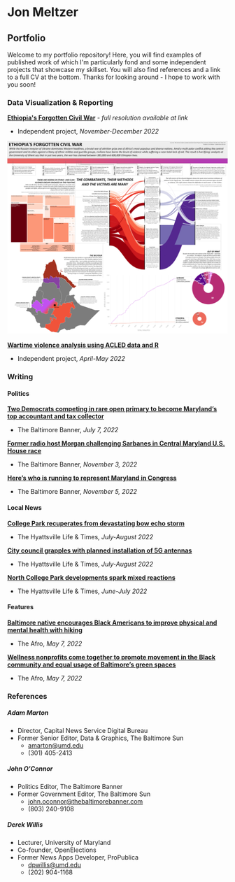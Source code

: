 # Jon Meltzer
## Portfolio

Welcome to my portfolio repository! Here, you will find examples of published work of which I'm particularly fond and some independent projects that showcase my skillset. You will also find references and a link to a full CV at the bottom. Thanks for looking around - I hope to work with you soon!

### Data Visualization & Reporting
**[Ethiopia's Forgotten Civil War](https://github.com/JMeltzer92/portfolio/blob/main/pdfs/eth_civ_war_graphics_package.pdf)** - *full resolution available at link*
- Independent project, *November-December 2022*

![Ethiopia graphics package](https://github.com/JMeltzer92/portfolio/blob/main/images/eth_graphpack.png)

**[Wartime violence analysis using ACLED data and R](https://github.com/JMeltzer92/portfolio/blob/main/notebooks/wartime_healthcare_violence.Rmd)**
- Independent project, *April-May 2022*

### Writing
#### Politics
**[Two Democrats competing in rare open primary to become Maryland’s top accountant and tax collector](https://www.thebaltimorebanner.com/politics-power/state-government/two-democrats-competing-in-rare-open-primary-to-become-marylands-top-accountant-and-tax-collector-OVP2RKH44JF5HHO2XVO5VMHQBM/)**
- The Baltimore Banner, *July 7, 2022*

**[Former radio host Morgan challenging Sarbanes in Central Maryland U.S. House race](https://www.thebaltimorebanner.com/politics-power/national-politics/3rd-congressional-district-morgan-sarbanes-4JU3ESZHLNAYVDD3LTSMR3IV3U/)**
- The Baltimore Banner, *November 3, 2022*

**[Here’s who is running to represent Maryland in Congress](https://www.thebaltimorebanner.com/politics-power/national-politics/heres-who-is-running-to-represent-maryland-in-congress-3CFZQ63BEJDMZIQT5VMVRMDASQ/)**
- The Baltimore Banner, *November 5, 2022*

#### Local News
**[College Park recuperates from devastating bow echo storm](https://streetcarsuburbs.news/college-park-recuperates-from-devastating-bow-echo-storm/)**
- The Hyattsville Life & Times, *July-August 2022*

**[City council grapples with planned installation of 5G antennas](https://streetcarsuburbs.news/city-council-grapples-with-planned-installation-of-5g-antennas/)**
- The Hyattsville Life & Times, *July-August 2022*

**[North College Park developments spark mixed reactions](https://streetcarsuburbs.news/north-college-park-developments-spark-mixed-reactions/)**
- The Hyattsville Life & Times, *June-July 2022*

#### Features
**[Baltimore native encourages Black Americans to improve physical and mental health with hiking](https://afro.com/baltimore-native-encourages-black-americans-to-improvephysical-and-mental-health-with-hiking/)**
- The Afro, *May 7, 2022*

**[Wellness nonprofits come together to promote movement in the Black community and equal usage of Baltimore’s green spaces](https://afro.com/wellness-nonprofits-come-together-to-promote-movement-in-the-black-community-and-equal-usage-of-baltimores-green-spaces/)**
- The Afro, *May 7, 2022*

### References
##### Adam Marton
- Director, Capital News Service Digital Bureau
- Former Senior Editor, Data & Graphics, The Baltimore Sun
    - amarton@umd.edu
    - (301) 405-2413

##### John O'Connor
- Politics Editor, The Baltimore Banner
- Former Government Editor, The Baltimore Sun
    - john.oconnor@thebaltimorebanner.com
    - (803) 240-9108

##### Derek Willis
- Lecturer, University of Maryland
- Co-founder, OpenElections
- Former News Apps Developer, ProPublica
    - dpwillis@umd.edu
    - (202) 904-1168